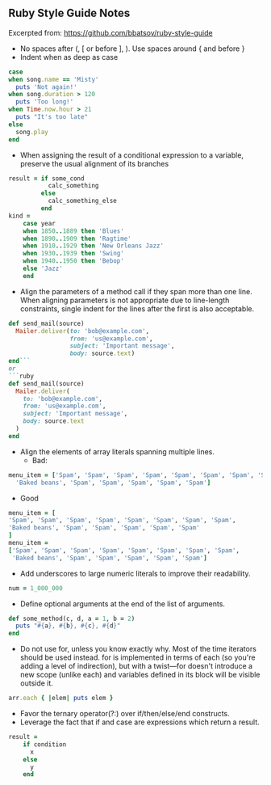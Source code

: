 ## Ruby Style Guide Notes
Excerpted from: https://github.com/bbatsov/ruby-style-guide

- No spaces after (, [ or before ], ). Use spaces around { and before }
- Indent when as deep as case
```ruby
case
when song.name == 'Misty'
  puts 'Not again!'
when song.duration > 120
  puts 'Too long!'
when Time.now.hour > 21
  puts "It's too late"
else
  song.play
end
```
- When assigning the result of a conditional expression to a variable, preserve the usual alignment of its branches
```ruby
result = if some_cond
           calc_something
         else
           calc_something_else
         end
kind =
    case year
    when 1850..1889 then 'Blues'
    when 1890..1909 then 'Ragtime'
    when 1910..1929 then 'New Orleans Jazz'
    when 1930..1939 then 'Swing'
    when 1940..1950 then 'Bebop'
    else 'Jazz'
    end
```
- Align the parameters of a method call if they span more than one line. When aligning parameters is not appropriate due to line-length constraints, single indent for the lines after the first is also acceptable.
```ruby
def send_mail(source)
  Mailer.deliver(to: 'bob@example.com',
                 from: 'us@example.com',
                 subject: 'Important message',
                 body: source.text)
end```
or
```ruby
def send_mail(source)
  Mailer.deliver(
    to: 'bob@example.com',
    from: 'us@example.com',
    subject: 'Important message',
    body: source.text
  )
end
```
- Align the elements of array literals spanning multiple lines.
  - Bad:
```ruby
menu_item = ['Spam', 'Spam', 'Spam', 'Spam', 'Spam', 'Spam', 'Spam', 'Spam',
  'Baked beans', 'Spam', 'Spam', 'Spam', 'Spam', 'Spam']
```
  - Good
  ```ruby
  menu_item = [
  'Spam', 'Spam', 'Spam', 'Spam', 'Spam', 'Spam', 'Spam', 'Spam',
  'Baked beans', 'Spam', 'Spam', 'Spam', 'Spam', 'Spam'
]
menu_item =
  ['Spam', 'Spam', 'Spam', 'Spam', 'Spam', 'Spam', 'Spam', 'Spam',
   'Baked beans', 'Spam', 'Spam', 'Spam', 'Spam', 'Spam']
  ```
- Add underscores to large numeric literals to improve their readability.
```ruby
num = 1_000_000
```
- Define optional arguments at the end of the list of arguments.
```ruby
def some_method(c, d, a = 1, b = 2)
  puts "#{a}, #{b}, #{c}, #{d}"
end
```
- Do not use for, unless you know exactly why. Most of the time iterators should be used instead. for is implemented in terms of each (so you're adding a level of indirection), but with a twist—for doesn't introduce a new scope (unlike each) and variables defined in its block will be visible outside it.
```ruby
arr.each { |elem| puts elem }
```
- Favor the ternary operator(?:) over if/then/else/end constructs.
- Leverage the fact that if and case are expressions which return a result.
```ruby
result =
    if condition
      x
    else
      y
    end
```
